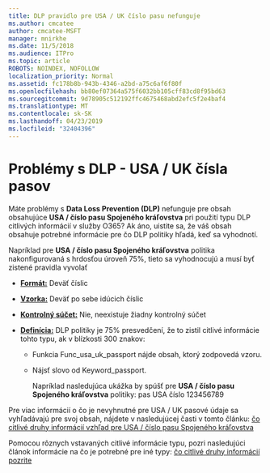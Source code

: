 ```yaml
---
title: DLP pravidlo pre USA / UK číslo pasu nefunguje
ms.author: cmcatee
author: cmcatee-MSFT
manager: mnirkhe
ms.date: 11/5/2018
ms.audience: ITPro
ms.topic: article
ROBOTS: NOINDEX, NOFOLLOW
localization_priority: Normal
ms.assetid: fc178b8b-943b-4346-a2bd-a75c6af6f80f
ms.openlocfilehash: bb80ef07364a575f6032bb105cff83cd8f95bd63
ms.sourcegitcommit: 9d78905c512192ffc4675468abd2efc5f2e4baf4
ms.translationtype: MT
ms.contentlocale: sk-SK
ms.lasthandoff: 04/23/2019
ms.locfileid: "32404396"
---
```

# <a name="problems-with-dlp---usuk-passport-numbers"></a>Problémy s DLP - USA / UK čísla pasov

Máte problémy s **Data Loss Prevention (DLP)** nefunguje pre obsah obsahujúce **USA / číslo pasu Spojeného kráľovstva** pri použití typu DLP citlivých informácií v služby O365? Ak áno, uistite sa, že váš obsah obsahuje potrebné informácie pre čo DLP politiky hľadá, keď sa vyhodnotí. 
  
Napríklad pre **USA / číslo pasu Spojeného kráľovstva** politika nakonfigurovaná s hrdosťou úroveň 75%, tieto sa vyhodnocujú a musí byť zistené pravidla vyvolať 
  
- **[Formát:](https://docs.microsoft.com/office365/securitycompliance/what-the-sensitive-information-types-look-for#format-77)** Deväť číslic 
    
- **[Vzorka:](https://docs.microsoft.com/office365/securitycompliance/what-the-sensitive-information-types-look-for#pattern-77)** Deväť po sebe idúcich číslic 
    
- **[Kontrolný súčet:](https://docs.microsoft.com/office365/securitycompliance/what-the-sensitive-information-types-look-for#checksum-76)** Nie, neexistuje žiadny kontrolný súčet 
    
- **[Definícia:](https://docs.microsoft.com/office365/securitycompliance/what-the-sensitive-information-types-look-for#definition-77)** DLP politiky je 75% presvedčení, že to zistil citlivé informácie tohto typu, ak v blízkosti 300 znakov: 
    
  - Funkcia Func_usa_uk_passport nájde obsah, ktorý zodpovedá vzoru.
    
  - Nájsť slovo od Keyword_passport.
    
    Napríklad nasledujúca ukážka by spúšť pre **USA / číslo pasu Spojeného kráľovstva** politiky: pas USA číslo 123456789 
    
Pre viac informácií o čo je nevyhnutné pre USA / UK pasové údaje sa vyhľadávajú pre svoj obsah, nájdete v nasledujúcej časti v tomto článku: [čo citlivé druhy informácií vzhľad pre USA / číslo pasu Spojeného kráľovstva](https://docs.microsoft.com/office365/securitycompliance/what-the-sensitive-information-types-look-for#us--uk-passport-number)
  
Pomocou rôznych vstavaných citlivé informácie typu, pozri nasledujúci článok informácie na čo je potrebné pre iné typy: [čo citlivé druhy informácií pozrite](https://docs.microsoft.com/office365/securitycompliance/what-the-sensitive-information-types-look-for)
  

